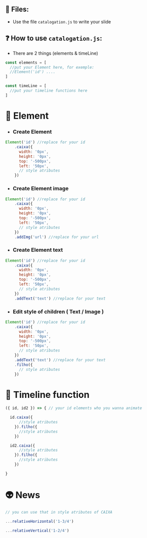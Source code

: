 ## 📁 Files:
- Use the file `catalogation.js` to write your slide

## ❓ How to use `catalogation.js`:

- There are 2 things (elements & timeLine)

```javascript
const elements = [
  //put your Element here, for exemple:
  //Element('id') ....
]

const timeLine = [
  //put your timeline functions here
]
```

# 🦃 Element

- ### Create Element 

```javascript
Element('id') //replace for your id
    .caixa({ 
      width: '0px',
      height: '0px',
      top: '-500px',
      left: '50px',
      // style atributes 
    })
```
- ### Create Element **image**
```javascript
Element('id') //replace for your id
    .caixa({ 
      width: '0px',
      height: '0px',
      top: '-500px',
      left: '50px',
      // style atributes 
    })
    .addImg('url') //replace for your url
```

- ### Create Element **text**
```javascript
Element('id') //replace for your id
    .caixa({ 
      width: '0px',
      height: '0px',
      top: '-500px',
      left: '50px',
      // style atributes 
    })
    .addText('text') //replace for your text
```

- ### Edit style of children ( **Text** / **Image** )
```javascript
Element('id') //replace for your id
    .caixa({ 
      width: '0px',
      height: '0px',
      top: '-500px',
      left: '50px',
      // style atributes 
    })
    .addText('text') //replace for your text
    .filho({
      // style atributes 
    })
```

# 🦘 Timeline function
```javascript
({ id, id2 }) => { // your id elements who you wanna animate

  id.caixa({
      //style atributes
    }).filho({
      //style atributes
    })

  id2.caixa({
      //style atributes
    }).filho({
      //style atributes
    })

}
```



# 👽 News
```javascript
// you can use that in style atributes of CAIXA

...relativeHorizontal('1-3/4')

...relativeVertical('1-2/4')
```